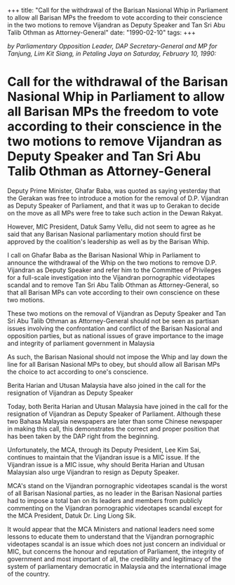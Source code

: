 +++ 
title: "Call for the withdrawal of the Barisan Nasional Whip in Parliament to allow all Barisan MPs the freedom to vote according to their conscience in the two motions to remove Vijandran as Deputy Speaker and Tan Sri Abu Talib Othman as Attorney-General"
date: "1990-02-10"
tags:
+++

_by Parliamentary Opposition Leader, DAP Secretary-General and MP for Tanjung, Lim Kit Siang, in Petaling Jaya on Saturday, February 10, 1990:_

# Call for the withdrawal of the Barisan Nasional Whip in Parliament to allow all Barisan MPs the freedom to vote according to their conscience in the two motions to remove Vijandran as Deputy Speaker and Tan Sri Abu Talib Othman as Attorney-General

Deputy Prime Minister, Ghafar Baba, was quoted as saying yesterday that the Gerakan was free to introduce a motion for the removal of D.P. Vijandran as Deputy Speaker of Parliament, and that it was up to Gerakan to decide on the move as all MPs were free to take such action in the Dewan Rakyat.</u>

However, MIC President, Datuk Samy Vellu, did not seem to agree as he said that any Barisan Nasional parliamentary motion should first be approved by the coalition's leadership as well as by the Barisan Whip.

I call on Ghafar Baba as the Barisan Nasional Whip in Parliament to announce the withdrawal of the Whip on the two motions to remove D.P. Vijandran as Deputy Speaker and refer him to the Committee of Privileges for a full-scale investigation into the Vijandran pornographic videotapes scandal and to remove Tan Sri Abu Talib Othman as Attorney-General, so that all Barisan MPs can vote according to their own conscience on these two motions.

These two motions on the removal of Vijandran as Deputy Speaker and Tan Sri Abu Talib Othman as Attorney-General should not be seen as partisan issues involving the confrontation and conflict of the Barisan Nasional and opposition parties, but as national issues of grave importance to the image and integrity of parliament government in Malaysia

As such, the Barisan Nasional should not impose the Whip and lay down the line for all Barisan Nasional MPs to obey, but should allow all Barisan MPs the choice to act according to one's conscience.

Berita Harian and Utusan Malaysia have also joined in the call for the resignation of Vijandran as Deputy Speaker

Today, both Berita Harian and Utusan Malaysia have joined in the call for the resignation of Vijandran as Deputy Speaker of Parliament. Although these two Bahasa Malaysia newspapers are later than some Chinese newspaper in making this call, this demonstrates the correct and proper position that has been taken by the DAP right from the beginning.

Unfortunately, the MCA, through its Deputy President, Lee Kim Sai, continues to maintain that the Vijandran issue is a MIC issue. If the Vijandran issue is a MIC issue, why should Berita Harian and Utusan Malaysian also urge Vijandran to resign as Deputy Speaker.

MCA's stand on the Vijandran pornographic videotapes scandal is the worst of all Barisan Nasional parties, as no leader in the Barisan Nasional parties had to impose a total ban on its leaders and members from publicly commenting on the Vijandran pornographic videotapes scandal except for the MCA President, Datuk Dr. Ling Liong Sik.

It would appear that the MCA Ministers and national leaders need some lessons to educate them to understand that the Vijandran pornographic videotapes scandal is an issue which does not just concern an individual or MIC, but concerns the honour and reputation of Parliament, the integrity of government and most important of all, the credibility and legitimacy of the system of parliamentary democratic in Malaysia and the international image of the country.
 
